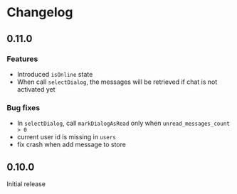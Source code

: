 # Changelog

## 0.11.0

### Features

- Introduced `isOnline` state
- When call `selectDialog`, the messages will be retrieved if chat is not activated yet

### Bug fixes

- In `selectDialog`, call `markDialogAsRead` only when `unread_messages_count > 0`
- current user id is missing in `users`
- fix crash when add message to store

## 0.10.0

Initial release